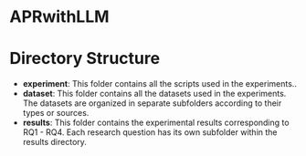 # APRwithLLM
# Directory Structure

* **experiment**: This folder contains all the scripts used in the experiments..
* **dataset**: This folder contains all the datasets used in the experiments. The datasets are organized in separate subfolders according to their types or sources.
* **results**: This folder contains the experimental results corresponding to RQ1 - RQ4. Each research question has its own subfolder within the results directory.
